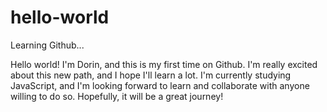 # hello-world
Learning Github...

Hello world! I'm Dorin, and this is my first time on Github. I'm really excited about this new path, and I hope I'll learn a lot. I'm currently studying JavaScript, and I'm looking forward to learn and collaborate with anyone willing to do so. Hopefully, it will be a great journey! 
